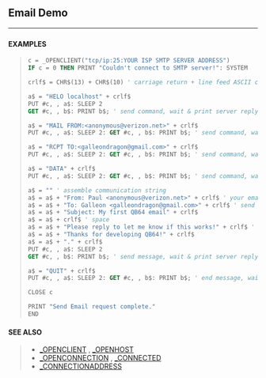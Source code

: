 ## Email Demo
---
<blockquote>

### 

</blockquote>

#### EXAMPLES

<blockquote>

```vb
c = _OPENCLIENT("tcp/ip:25:YOUR ISP SMTP SERVER ADDRESS")
IF c = 0 THEN PRINT "Couldn't connect to SMTP server!": SYSTEM

crlf$ = CHR$(13) + CHR$(10) ' carriage return + line feed ASCII characters

a$ = "HELO localhost" + crlf$
PUT #c, , a$: SLEEP 2
GET #c, , b$: PRINT b$; ' send command, wait & print server reply

a$ = "MAIL FROM:<anonymous@verizon.net>" + crlf$
PUT #c, , a$: SLEEP 2: GET #c, , b$: PRINT b$; ' send command, wait & print server reply

a$ = "RCPT TO:<galleondragon@gmail.com>" + crlf$
PUT #c, , a$: SLEEP 2: GET #c, , b$: PRINT b$; ' send command, wait & print server reply

a$ = "DATA" + crlf$
PUT #c, , a$: SLEEP 2: GET #c, , b$: PRINT b$; ' send command, wait & print server reply

a$ = "" ' assemble communication string
a$ = a$ + "From: Paul <anonymous@verizon.net>" + crlf$ ' your email address
a$ = a$ + "To: Galleon <galleondragon@gmail.com>" + crlf$ ' send email to address
a$ = a$ + "Subject: My first QB64 email" + crlf$
a$ = a$ + crlf$ ' space
a$ = a$ + "Please reply to let me know if this works!" + crlf$ ' message
a$ = a$ + "Thanks for developing QB64!" + crlf$
a$ = a$ + "." + crlf$
PUT #c, , a$: SLEEP 2
GET #c, , b$: PRINT b$; ' send message, wait & print server reply

a$ = "QUIT" + crlf$
PUT #c, , a$: SLEEP 2: GET #c, , b$: PRINT b$; ' end message, wait & print server reply

CLOSE c

PRINT "Send Email request complete."
END
```
  

</blockquote>

#### SEE ALSO

<blockquote>

* [_OPENCLIENT](./_OPENCLIENT.md) , [_OPENHOST](./_OPENHOST.md)
* [_OPENCONNECTION](./_OPENCONNECTION.md) , [_CONNECTED](./_CONNECTED.md)
* [_CONNECTIONADDRESS](./_CONNECTIONADDRESS.md)

</blockquote>
